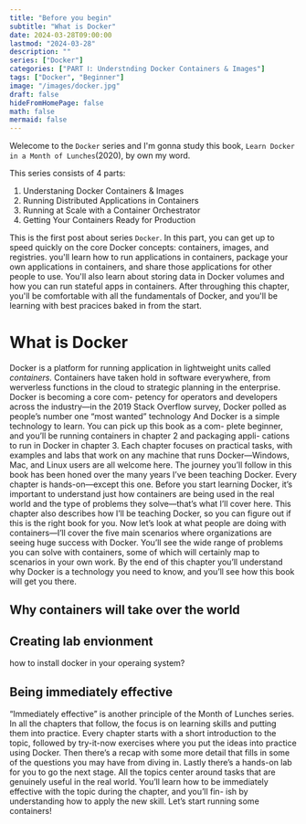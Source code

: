 ```yaml
---
title: "Before you begin"
subtitle: "What is Docker"
date: 2024-03-28T09:00:00
lastmod: "2024-03-28"
description: ""
series: ["Docker"]
categories: ["PART Ⅰ: Understnding Docker Containers & Images"]
tags: ["Docker", "Beginner"]
image: "/images/docker.jpg"
draft: false
hideFromHomePage: false
math: false
mermaid: false
---
```

Welecome to the `Docker` series and I'm gonna study this book, `Learn Docker in a Month of Lunches`(2020), by own my word. 

This series consists of 4 parts:

1. Understaning Docker Containers & Images
2. Running Distributed Applications in Containers
3. Running at Scale with a Container Orchestrator
4. Getting Your Containers Ready for Production

This is the first post about series `Docker`.
In this part, you can get up to speed quickly on the core Docker concepts: containers, images, and registries. you'll learn how to run applications in containers, package your own applications in containers, and share those applications for other people to use. You'll also learn about storing data in Docker volumes and how you can run stateful apps in containers. After throughing this chapter, you'll be comfortable with all the fundamentals of Docker, and you'll be learning with best pracices baked in from the start. 
<!--more-->
# What is Docker
Docker is a platform for running application in lightweight units called *containers.* Containers have taken hold in software everywhere, from werverless functions in the cloud to strategic planning in the enterprise. Docker is becoming a core com- petency for operators and developers across the industry—in the 2019 Stack Overflow survey, Docker polled as people’s number one “most wanted” technology   And Docker is a simple technology to learn. You can pick up this book as a com- plete beginner, and you’ll be running containers in chapter 2 and packaging appli- cations to run in Docker in chapter 3. Each chapter focuses on practical tasks, with examples and labs that work on any machine that runs Docker—Windows, Mac, and Linux users are all welcome here.   The journey you’ll follow in this book has been honed over the many years I’ve been teaching Docker. Every chapter is hands-on—except this one. Before you start learning Docker, it’s important to understand just how containers are being used in the real world and the type of problems they solve—that’s what I’ll cover here. This chapter also describes how I’ll be teaching Docker, so you can figure out if this is the right book for you.
   Now let’s look at what people are doing with containers—I’ll cover the five main scenarios where organizations are seeing huge success with Docker. You’ll see the wide range of problems you can solve with containers, some of which will certainly map to scenarios in your own work. By the end of this chapter you’ll understand why Docker is a technology you need to know, and you’ll see how this book will get you there.

## Why containers will take over the world

## Creating lab envionment
how to install docker in your operaing system?

## Being immediately effective
“Immediately effective” is another principle of the Month of Lunches series. In all the chapters that follow, the focus is on learning skills and putting them into practice.
Every chapter starts with a short introduction to the topic, followed by try-it-now exercises where you put the ideas into practice using Docker. Then there’s a recap with some more detail that fills in some of the questions you may have from diving in. Lastly there’s a hands-on lab for you to go the next stage.
All the topics center around tasks that are genuinely useful in the real world. You’ll learn how to be immediately effective with the topic during the chapter, and you’ll fin- ish by understanding how to apply the new skill. Let’s start running some containers!
